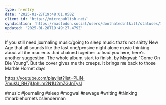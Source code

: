 ```yaml
---
type: h-entry
date: '2025-01-28T19:48:01.058Z'
client_id: 'https://micropublish.net/'
syndication: 'https://mastodon.social/users/donthatedontkill/statuses/113907712253638014'
updated: '2025-01-28T19:49:27.479Z'
---
```

If you still need journaling music/going to sleep music that's not shitty New Age that all sounds like the last one/pensive night alone music thinking about all the moments that chained together to lead you here, here's another suggestion. The whole album, start to finish, by Mogwai: "Come On Die Young". But the cover gives me the creeps. It brings me back to those Marble Hornet days

https://youtube.com/playlist?list=PLiN-7mukU_RH7jUphum2N1U2mZGJnTysl

#music #journaling #sleep #mogwai #newage #writing #thinking #marblehornets #slenderman
